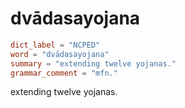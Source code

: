 # dvādasayojana

``` toml
dict_label = "NCPED"
word = "dvādasayojana"
summary = "extending twelve yojanas."
grammar_comment = "mfn."
```

extending twelve yojanas.

